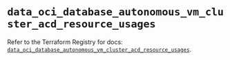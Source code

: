 # `data_oci_database_autonomous_vm_cluster_acd_resource_usages`

Refer to the Terraform Registry for docs: [`data_oci_database_autonomous_vm_cluster_acd_resource_usages`](https://registry.terraform.io/providers/oracle/oci/6.18.0/docs/data-sources/database_autonomous_vm_cluster_acd_resource_usages).
